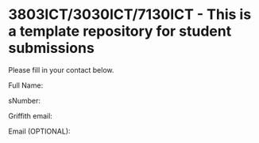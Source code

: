 # 3803ICT/3030ICT/7130ICT - This is a template repository for student submissions

Please fill in your contact below.

Full Name: 

sNumber:

Griffith email:

Email (OPTIONAL):

